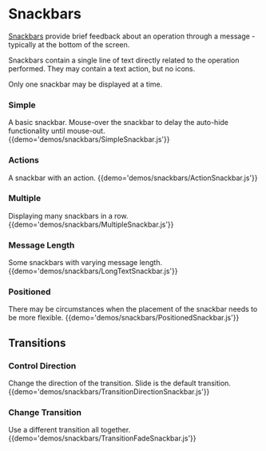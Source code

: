 # Snackbars

[Snackbars](https://material.io/guidelines/components/snackbars-toasts.html) provide brief feedback about an operation through a message - typically at the bottom of the screen.

Snackbars contain a single line of text directly related to the operation performed. 
They may contain a text action, but no icons.

Only one snackbar may be displayed at a time.

### Simple
A basic snackbar. Mouse-over the snackbar to delay the auto-hide functionality until mouse-out.
{{demo='demos/snackbars/SimpleSnackbar.js'}}

### Actions
A snackbar with an action.
{{demo='demos/snackbars/ActionSnackbar.js'}}

### Multiple
Displaying many snackbars in a row.
{{demo='demos/snackbars/MultipleSnackbar.js'}}

### Message Length
Some snackbars with varying message length.
{{demo='demos/snackbars/LongTextSnackbar.js'}}

### Positioned
There may be circumstances when the placement of the snackbar needs to be more flexible.
{{demo='demos/snackbars/PositionedSnackbar.js'}}

## Transitions

### Control Direction
Change the direction of the transition. Slide is the default transition.
{{demo='demos/snackbars/TransitionDirectionSnackbar.js'}}

### Change Transition
Use a different transition all together.
{{demo='demos/snackbars/TransitionFadeSnackbar.js'}}
